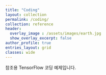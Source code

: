 ```yaml
---
title: "Coding"
layout: collection
permalink: /coding/
collection: reference
header:
  overlay_image : /assets/images/earth.jpg
  show_overlay_excerpt: false
author_profile: true
entries_layout: grid
classes: wide
---
```


참조용 TensorFlow 코딩 예제입니다.
